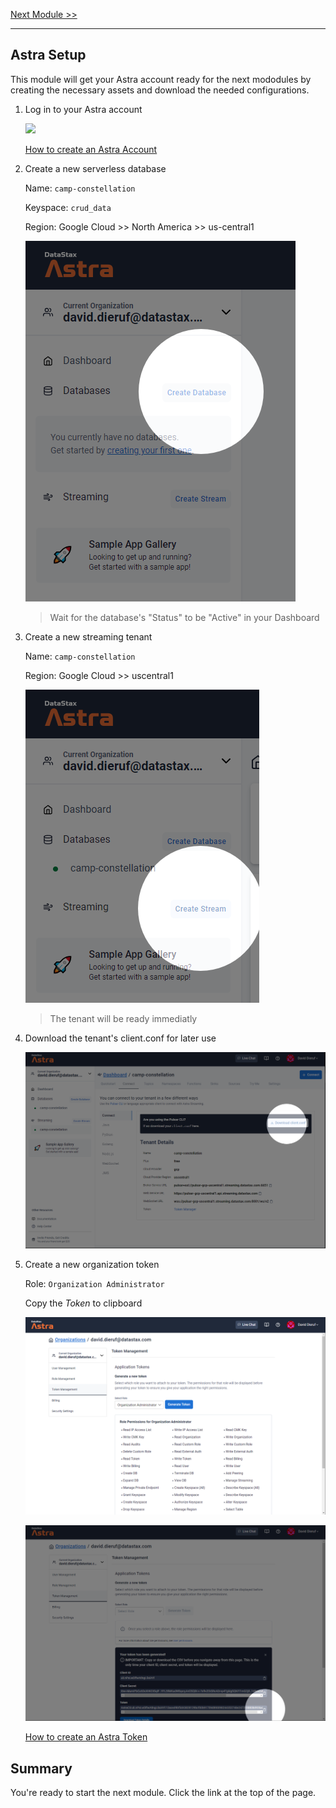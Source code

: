 [Next Module >>](/Lab1/02-start-gitpod.md)

---

## Astra Setup

This module will get your Astra account ready for the next mododules by creating the necessary assets and download the needed configurations.

1. Log in to your Astra account

    [![](https://dabuttonfactory.com/button.png?t=+Connect+to+Astra&f=Open+Sans-Bold&ts=12&tc=fff&hp=23&vp=16&c=11&bgt=gradient&bgc=0b5394&ebgc=073763)](https://astra.dev/4-6)

    [How to create an Astra Account](https://awesome-astra.github.io/docs/pages/astra/create-account/)

1. Create a new serverless database

    Name: `camp-constellation`

    Keyspace: `crud_data`

    Region: Google Cloud >> North America >> us-central1

    ![Create Database](/images/create-database.png)

    > Wait for the database's "Status" to be "Active" in your Dashboard

1. Create a new streaming tenant

    Name: `camp-constellation`

    Region: Google Cloud >> uscentral1

    ![Create Stream](/images/create-stream.png)

    > The tenant will be ready immediatly

1. Download the tenant's client.conf for later use

    ![Download client.conf](/images/download-client-conf.png)

1. Create a new organization token

    Role: `Organization Administrator`

    Copy the *Token* to clipboard

    ![Create Organization Token](/images/create-organization-token.png)

    ![Copy Token](/images/copy-token.png)

    [How to create an Astra Token](https://awesome-astra.github.io/docs/pages/astra/create-token/#c-procedure)

## Summary

You're ready to start the next module. Click the link at the top of the page.
